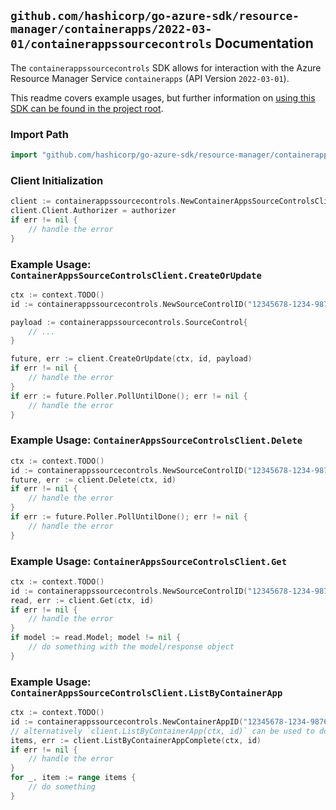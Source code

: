 
## `github.com/hashicorp/go-azure-sdk/resource-manager/containerapps/2022-03-01/containerappssourcecontrols` Documentation

The `containerappssourcecontrols` SDK allows for interaction with the Azure Resource Manager Service `containerapps` (API Version `2022-03-01`).

This readme covers example usages, but further information on [using this SDK can be found in the project root](https://github.com/hashicorp/go-azure-sdk/tree/main/docs).

### Import Path

```go
import "github.com/hashicorp/go-azure-sdk/resource-manager/containerapps/2022-03-01/containerappssourcecontrols"
```


### Client Initialization

```go
client := containerappssourcecontrols.NewContainerAppsSourceControlsClientWithBaseURI("https://management.azure.com")
client.Client.Authorizer = authorizer
if err != nil {
	// handle the error
}
```


### Example Usage: `ContainerAppsSourceControlsClient.CreateOrUpdate`

```go
ctx := context.TODO()
id := containerappssourcecontrols.NewSourceControlID("12345678-1234-9876-4563-123456789012", "example-resource-group", "containerAppValue", "sourceControlValue")

payload := containerappssourcecontrols.SourceControl{
	// ...
}

future, err := client.CreateOrUpdate(ctx, id, payload)
if err != nil {
	// handle the error
}
if err := future.Poller.PollUntilDone(); err != nil {
	// handle the error
}
```


### Example Usage: `ContainerAppsSourceControlsClient.Delete`

```go
ctx := context.TODO()
id := containerappssourcecontrols.NewSourceControlID("12345678-1234-9876-4563-123456789012", "example-resource-group", "containerAppValue", "sourceControlValue")
future, err := client.Delete(ctx, id)
if err != nil {
	// handle the error
}
if err := future.Poller.PollUntilDone(); err != nil {
	// handle the error
}
```


### Example Usage: `ContainerAppsSourceControlsClient.Get`

```go
ctx := context.TODO()
id := containerappssourcecontrols.NewSourceControlID("12345678-1234-9876-4563-123456789012", "example-resource-group", "containerAppValue", "sourceControlValue")
read, err := client.Get(ctx, id)
if err != nil {
	// handle the error
}
if model := read.Model; model != nil {
	// do something with the model/response object
}
```


### Example Usage: `ContainerAppsSourceControlsClient.ListByContainerApp`

```go
ctx := context.TODO()
id := containerappssourcecontrols.NewContainerAppID("12345678-1234-9876-4563-123456789012", "example-resource-group", "containerAppValue")
// alternatively `client.ListByContainerApp(ctx, id)` can be used to do batched pagination
items, err := client.ListByContainerAppComplete(ctx, id)
if err != nil {
	// handle the error
}
for _, item := range items {
	// do something
}
```
